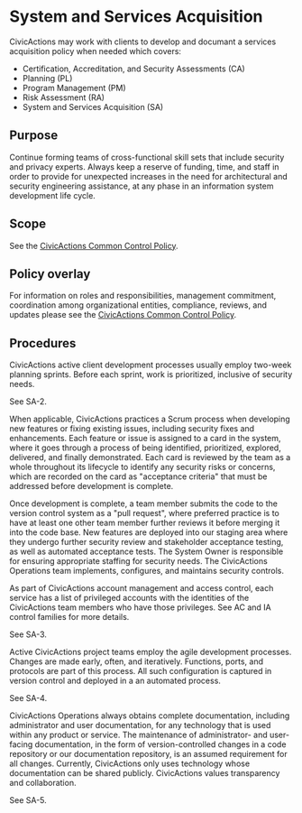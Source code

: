 # System and Services Acquisition

 CivicActions may work with clients to develop and documant a services acquisition policy
 when needed which covers:

* Certification, Accreditation, and Security Assessments (CA)
* Planning (PL)
* Program Management (PM)
* Risk Assessment (RA)
* System and Services Acquisition (SA)

## Purpose

Continue forming teams of cross-functional skill sets that include security and privacy
experts. Always keep a reserve of funding, time, and staff in order to provide for
unexpected increases in the need for architectural and security engineering assistance, at
any phase in an information system development life cycle.

## Scope

See the [CivicActions Common Control Policy](CivicActions-Common-Control-Policy.md).

## Policy overlay

For information on roles and responsibilities, management commitment, coordination among
organizational entities, compliance, reviews, and updates please see the
[CivicActions Common Control Policy](CivicActions-Common-Control-Policy.md).

## Procedures

CivicActions active client development processes usually employ two-week planning
sprints. Before each sprint, work is prioritized, inclusive of security needs.

See SA-2.

When applicable, CivicActions practices a Scrum process when developing new features or
fixing existing issues, including security fixes and enhancements.  Each feature or issue
is assigned to a card in the system, where it goes through a process of being identified,
prioritized, explored, delivered, and finally demonstrated. Each card is reviewed by the
team as a whole throughout its lifecycle to identify any security risks or concerns, which
are recorded on the card as "acceptance criteria" that must be addressed before
development is complete.
  
Once development is complete, a team member submits the code to the version control system
as a "pull request", where preferred practice is to have at least one other team member
further reviews it before merging it into the code base. New features are deployed into
our staging area where they undergo further security review and stakeholder acceptance
testing, as well as automated acceptance tests.  The System Owner is responsible for
ensuring appropriate staffing for security needs. The CivicActions Operations team
implements, configures, and maintains security controls.

As part of CivicActions account management and access control, each service has a list of
privileged accounts with the identities of the CivicActions team members who have those
privileges. See AC and IA control families for more details.

See SA-3.

Active CivicActions project teams employ the agile development processes. Changes are made
early, often, and iteratively. Functions, ports, and protocols are part of this
process. All such configuration is captured in version control and deployed in a an
automated process.

See SA-4.

CivicActions Operations always obtains complete documentation, including administrator and user
documentation, for any technology that is used within any product or service. The maintenance of
administrator- and user- facing documentation, in the form of version-controlled changes
in a code repository or our documentation repository, is an assumed requirement for all
changes. Currently, CivicActions only uses technology whose documentation can be shared
publicly.  CivicActions values transparency and collaboration.

See SA-5. 
